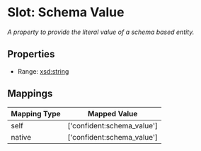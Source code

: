 # Slot: Schema Value
_A property to provide the literal value of a schema based entity._



<!-- no inheritance hierarchy -->


## Properties

 * Range: [xsd:string](http://www.w3.org/2001/XMLSchema#string)



## Mappings

| Mapping Type | Mapped Value |
| ---  | ---  |
| self | ['confident:schema_value'] |
| native | ['confident:schema_value'] |






